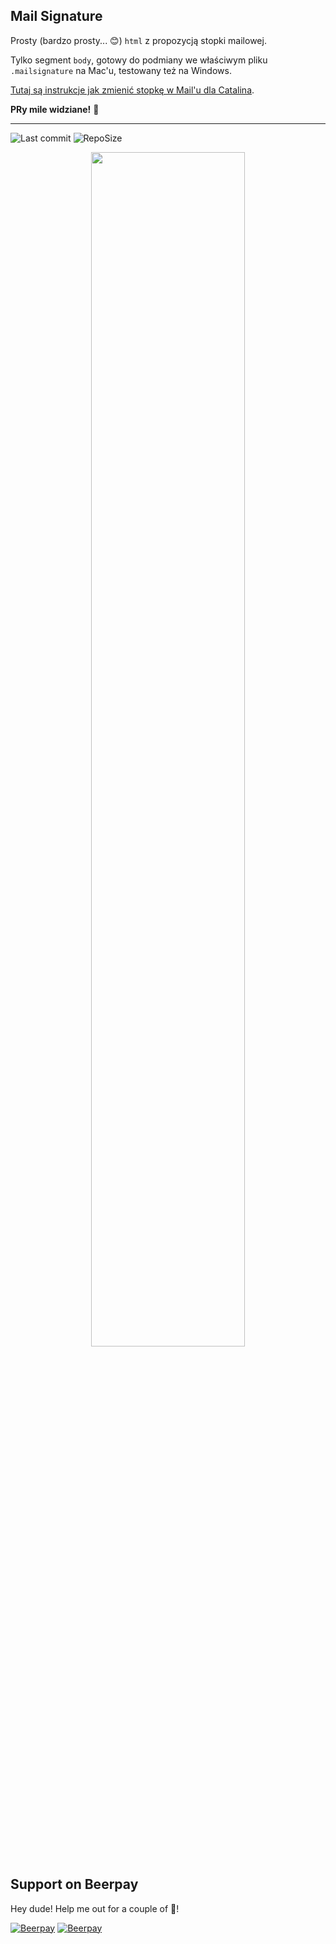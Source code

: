 ## Mail Signature

Prosty (bardzo prosty... :blush:) `html` z propozycją stopki mailowej.

Tylko segment `body`, gotowy do podmiany we właściwym pliku `.mailsignature` na Mac'u, testowany też na Windows.

[Tutaj są instrukcje jak zmienić stopkę w Mail'u dla Catalina](http://matt.coneybeare.me/how-to-make-an-html-signature-in-apple-mail-for-macos-catalina-10-dot-15/).

**PRy mile widziane!** :rocket:

---

![Last commit](https://img.shields.io/github/last-commit/Casprovy/mail-signat-Ignibit)
![RepoSize](https://img.shields.io/github/repo-size/Casprovy/mail-signat-Ignibit?color=ff69b4)

<p align="center">
<img src="https://res.cloudinary.com/ohcash/image/upload/v1586202681/mailsign/ScreenshotMailSign.png" width="70% alt="screenshot">
  <p>
  
  
## Support on Beerpay
Hey dude! Help me out for a couple of :beers:!

[![Beerpay](https://beerpay.io/Casprovy/casprovy-landing-page/badge.svg?style=beer-square)](https://beerpay.io/Casprovy/casprovy-landing-page)  [![Beerpay](https://beerpay.io/Casprovy/casprovy-landing-page/make-wish.svg?style=flat-square)](https://beerpay.io/Casprovy/casprovy-landing-page?focus=wish)

